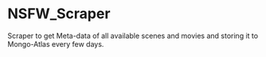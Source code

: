# NSFW_Scraper
Scraper to get Meta-data of all available scenes and movies and storing it to Mongo-Atlas every few days.


